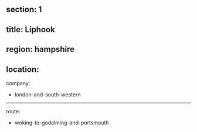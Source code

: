section: 1
----
title: Liphook
----
region: hampshire
----
location: 
----
company:
- london-and-south-western
----
route:
- woking-to-godalming-and-portsmouth
